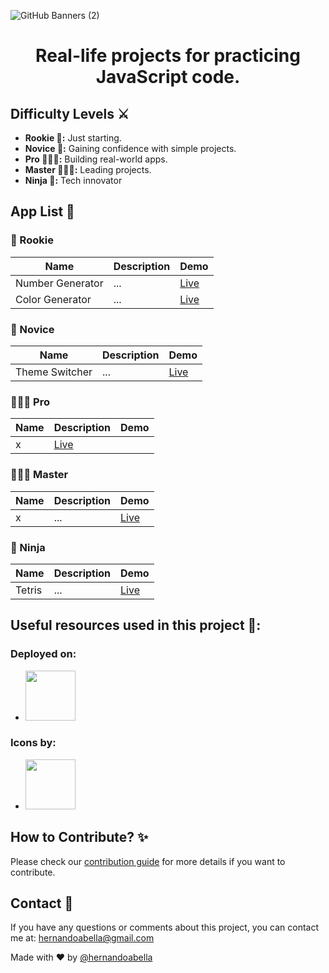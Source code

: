![GitHub Banners (2)](https://github.com/user-attachments/assets/42346715-1c14-49d6-ae3e-413aece76dad)
# <div align="center">Real-life projects for practicing JavaScript code.</div>

## Difficulty Levels ⚔️
- **Rookie 👶:** Just starting.
- **Novice 🧒:** Gaining confidence with simple projects.
- **Pro 👨🏼‍🎓:** Building real-world apps.
- **Master 👩🏻‍💼:** Leading projects.
- **Ninja 🥷:** Tech innovator

## App List 📱

### 👶 Rookie
| Name | Description | Demo | 
| ---- | ---- | ---- |
| Number Generator | ... | [Live](#) |
| Color Generator | ... | [Live](#) |


### 🧒 Novice
| Name | Description | Demo |
| ---- | ---- | ---- |
| Theme Switcher | ... | [Live](#) |

### 👨🏼‍🎓 Pro
| Name | Description | Demo |
| ---- | ---- | ---- |
| x    | [Live](#) |

### 👩🏻‍💼 Master
| Name | Description | Demo |
| ---- | ---- | ---- |
| x    | ... | [Live](#) |

### 🥷 Ninja
| Name | Description | Demo |
| ---- | ---- | ---- |
| Tetris | ... | [Live](...) |

## Useful resources used in this project 👑:

### Deployed on:
- <a href="https://vercel.com/"><span><img src="https://github.com/user-attachments/assets/faf8d498-2416-4ef5-b830-ee3ca86f8d1a" width="80px"></span></a>

### Icons by:
- <a href="https://www.svgrepo.com/"><span><img src="https://github.com/user-attachments/assets/98e57cb7-7d6b-40bf-a777-42e4f443816b" width="80px"></span></a>

## How to Contribute? ✨
Please check our [contribution guide](./CONTRIBUTING.md) for more details if you want to contribute.

## Contact 📩
If you have any questions or comments about this project, you can contact me at: hernandoabella@gmail.com

Made with ❤️ by [@hernandoabella](https://github.com/hernandoabella)
